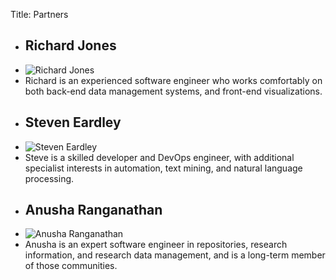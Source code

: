Title: Partners

  - ## Richard Jones
  - ![Richard Jones]({static}/images/RJ.svg)
  - Richard is an experienced software engineer who works comfortably on both back-end data management systems, and front-end visualizations.
  
<!-- -->

  - ## Steven Eardley
  - ![Steven Eardley]({static}/images/SE.svg)
  - Steve is a skilled developer and DevOps engineer, with additional specialist interests in automation, text mining, and natural language processing.

<!-- -->

  - ## Anusha Ranganathan
  - ![Anusha Ranganathan]({static}/images/AR.svg)
  - Anusha is an expert software engineer in repositories, research information, and research data management, and is a long-term member of those communities.
